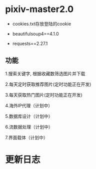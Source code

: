 # pixiv-master2.0

* cookies.txt存放登陆的cookie

* beautifulsoup4==4.1.0

* requests==2.27.1

## 功能

1.搜索关键字, 根据收藏数筛选图片并下载

2.每天定时获取推荐图片(定时功能正在开发)

3.每天获取热门图片(定时功能正在开发)

4.海外IP代理（计划中）

5.数据库设计（计划中）

6.流数据处理（计划中）

7.界面载体（计划中）

# 更新日志

